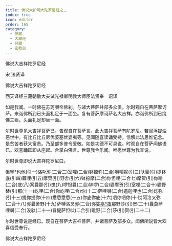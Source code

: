 ```yaml
---
title: 佛说大护明大陀罗尼经之二
index: true
icon: editor
order: 165
category:
  - 佛藏
  - 大藏经
  - 经藏
  - 密教部
---
```


  佛说大吉祥陀罗尼经  

宋 法贤译  

佛说大吉祥陀罗尼经  

西天译经三藏朝散大夫试光禄卿明教大师臣法贤奉　诏译  

如是我闻。一时佛在苏珂嚩帝佛刹。与诸大菩萨并部多众俱。尔时观自在菩萨摩诃萨。来诣佛所到已头面礼足于一面坐。复有菩萨摩诃萨名大吉祥。亦诣佛所到已绕佛三匝。头面礼足却坐一面。  

尔时世尊见大吉祥菩萨已。告观自在菩萨言。此大吉祥菩萨有陀罗尼。若阎浮提浊恶世中。有比丘比丘尼优婆塞优婆夷等。见闻随喜读诵受持。信解此法思惟记念。是贫苦者获大富贵。乃至部多普令爱敬。如是功德不可具说。时观自在菩萨闻佛语已。欢喜踊跃即从座起。合掌白佛言。世尊我今乐闻。唯愿世尊为我宣说。  

尔时世尊即说大吉祥陀罗尼曰。  

怛[寧*也](切身下同)他(引一)洛叱弥(二合二)室哩(二合)钵捺弥(二合)嚩呬抳(引三)驮曩(引)提钵底(引四)藕哩(引五)摩贺(引)野舍(引六)钵捺摩(二合)你怛哩(二合七)摩贺(引)你喻(二合)底(八)案曩那(引)曳(九)啰怛曩(二合)钵啰(二合)婆摩贺(引)室哩(二合十)婆野替(引)那(十一)屹哩(二合)你屹哩(二合)你(十二)萨哩嚩(二合)遏迦哩也(二合)烁弥(引十三)提你提你(十四)悉悉悉悉(十五)你底你底(十六)呬你呬你(十七)阿洛叉弥(二合十八)弥曩舍野(十九)萨嚩洛叉弥(二合)弥娑[亭*夜](切身引)那野莎(引)贺(二十)曩莫萨哩嚩(二合)没驮(二十一)冒提萨怛吠(二合引)毗野(二合)莎(引)贺(引二十二)  

尔时世尊说是经已。观自在菩萨大吉祥菩萨。并诸菩萨及部多众。闻佛所说皆大欢喜信受奉行。  

佛说大吉祥陀罗尼经  
